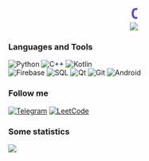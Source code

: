 <style>
    .wrapper { 
        display: flex; 
        justify-content: center; 
    } 

    h1.typewriter {
        color: #5a4fcf;
        font-size: 30px;
        overflow: hidden; 
        white-space: nowrap; 
        margin: 0 auto; 
        animation: typing 3s steps(40, end) infinite
    } 

    @keyframes typing { 
        from { 
            width: 0
        } 
        to { 
            width: 550px
        } 
    }
</style>

<h1 class="typewriter" id="welcome-inscription">
    <tt>CS student. Mobile Developer</tt>
</h1>

<div align="center">
    <img src="https://media1.giphy.com/media/v1.Y2lkPTc5MGI3NjExNmVkNmxyNjk2MHVrdjdmYmMwcm5vdnR4MGc3amQ1Z2ZqcW15OXNlOCZlcD12MV9pbnRlcm5hbF9naWZfYnlfaWQmY3Q9Zw/GwtfUx2P2HnvByDZdg/giphy.webp" />
</div>

### Languages and Tools
![Python](https://img.shields.io/badge/-python-090909?style=for-the-badge&logo=python&logoColor=ff073a)
![C++](https://img.shields.io/badge/-C++-090909?style=for-the-badge&logo=C%2b%2b&logoColor=0000CD)
![Kotlin](https://img.shields.io/badge/-Kotlin-090909?style=for-the-badge&logo=kotlin) <br />
![Firebase](https://img.shields.io/badge/-firebase-090909?style=for-the-badge&logo=firebase&logoColor=F0E68C)
![SQL](https://img.shields.io/badge/-sql-090909?style=for-the-badge&logo=sqlite&logoColor=00FFFF)
![Qt](https://img.shields.io/badge/-qt-090909?style=for-the-badge&logo=qt&logoColor=00FF00)
![Git](https://img.shields.io/badge/-git-090909?style=for-the-badge&logo=git&logoColor=FF8C00)
![Android](https://img.shields.io/badge/-android-090909?style=for-the-badge&logo=android)


### Follow me
[![Telegram](https://img.shields.io/badge/-telegram-090909?style=for-the-badge&logo=telegram)](https://t.me/Nep_pasha/)
[![LeetCode](https://img.shields.io/badge/-leetcode-090909?style=for-the-badge&logo=leetcode)](https://leetcode.com/u/GNU_nan0_machine_s0n/)


### Some statistics
![](https://github-profile-summary-cards.vercel.app/api/cards/repos-per-language?username=nepavellab&theme=dark)

